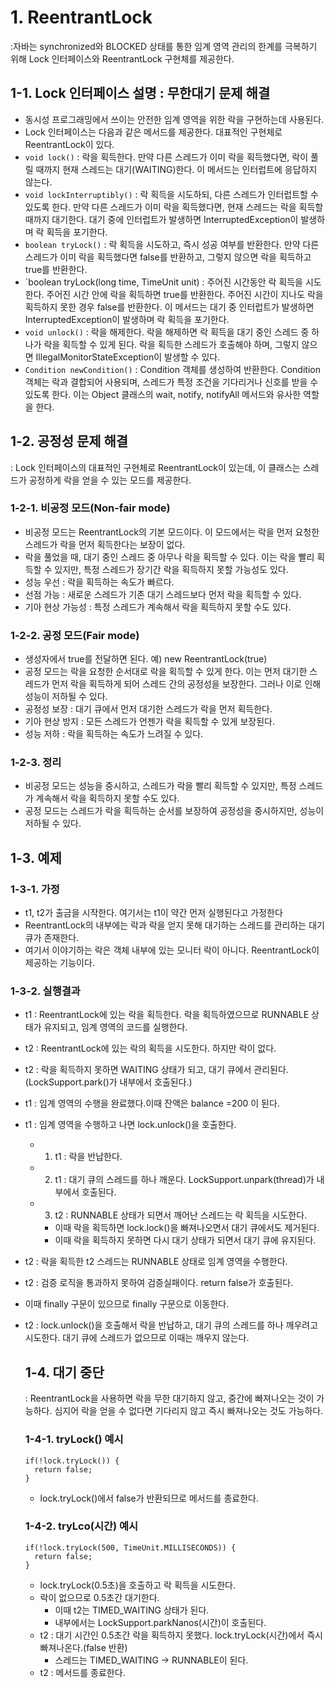 # 1. ReentrantLock
:자바는 synchronized와 BLOCKED 상태를 통한 임계 영역 관리의 한계를 극복하기 위해 Lock 인터페이스와 ReentrantLock 구현체를 제공한다.

## 1-1. Lock 인터페이스 설명 : 무한대기 문제 해결
- 동시성 프로그래밍에서 쓰이는 안전한 임계 영역을 위한 락을 구현하는데 사용된다.
- Lock 인터페이스는 다음과 같은 메서드를 제공한다. 대표적인 구현체로 ReentrantLock이 있다.
- `void lock()` : 락을 획득한다. 만약 다른 스레드가 이미 락을 획득했다면, 락이 풀릴 때까지 현재 스레드는 대기(WAITING)한다. 이 메서드는 인터럽트에 응답하지 않는다.
- `void lockInterruptibly()` : 락 획득을 시도하되, 다른 스레드가 인터럽트할 수 있도록 한다. 만약 다른 스레드가 이미 락을 획득했다면, 현재 스레드는 락을 획득할 때까지 대기한다.
  대기 중에 인터럽트가 발생하면 InterruptedException이 발생하며 락 획득을 포기한다.
- `boolean tryLock()` : 락 획득을 시도하고, 즉시 성공 여부를 반환한다. 만약 다른 스레드가 이미 락을 획득했다면 false를 반환하고, 그렇지 않으면 락을 획득하고 true를 반환한다.
- `boolean tryLock(long time, TimeUnit unit) : 주어진 시간동안 락 획득을 시도한다. 주어진 시간 안에 락을 획득하면 true를 반환한다. 주어진 시간이 지나도 락을 획득하지 못한 경우 false를 반환한다.
   이 메서드는 대기 중 인터럽트가 발생하면 InterruptedException이 발생하며 락 획득을 포기한다.
- `void unlock()` : 락을 해제한다. 락을 해제하면 락 획득을 대기 중인 스레드 중 하나가 락을 획득할 수 있게 된다.
  락을 획득한 스레드가 호출해야 하며, 그렇지 않으면 IllegalMonitorStateException이 발생할 수 있다.
- `Condition newCondition()` : Condition 객체를 생성하여 반환한다. Condition 객체는 락과 결합되어 사용되며, 스레드가 특정 조건을 기다리거나 신호를 받을 수 있도록 한다.
  이는 Object 클래스의 wait, notify, notifyAll 메서드와 유사한 역할을 한다.

## 1-2. 공정성 문제 해결
: Lock 인터페이스의 대표적인 구현체로 ReentrantLock이 있는데, 이 클래스는 스레드가 공정하게 락을 얻을 수 있는 모드를 제공한다.

### 1-2-1. 비공정 모드(Non-fair mode)
- 비공정 모드는 ReentrantLock의 기본 모드이다. 이 모드에서는 락을 먼저 요청한 스레드가 락을 먼저 획득한다는 보장이 없다.
- 락을 풀었을 때, 대기 중인 스레드 중 아무나 락을 획득할 수 있다. 이는 락을 빨리 획득할 수 있지만, 특정 스레드가 장기간 락을 획득하지 못할 가능성도 있다.
-  성능 우선 : 락을 획득하는 속도가 빠르다.
-  선점 가능 :  새로운 스레드가 기존 대기 스레드보다 먼저 락을 획득할 수 있다.
-  기아 현상 가능성 : 특정 스레드가 계속해서 락을 획득하지 못할 수도 있다.

### 1-2-2. 공정 모드(Fair mode)
- 생성자에서 true를 전달하면 된다. 예) new ReentrantLock(true)
- 공정 모드는 락을 요청한 순서대로 락을 획득할 수 있게 한다. 이는 먼저 대기한 스레드가 먼저 락을 획득하게 되어 스레드 간의 공정성을 보장한다. 그러나 이로 인해 성능이 저하될 수 있다.
- 공정성 보장 : 대기 큐에서 먼저 대기한 스레드가 락을 먼저 획득한다.
- 기아 현상 방지 : 모든 스레드가 언젠가 락을 획득할 수 있게 보장된다.
- 성능 저하 : 락을 획득하는 속도가 느려질 수 있다.

### 1-2-3. 정리
- 비공정 모드는 성능을 중시하고, 스레드가 락을 빨리 획득할 수 있지만, 특정 스레드가 계속해서 락을 획득하지 못할 수도 있다.
- 공정 모드는 스레드가 락을 획득하는 순서를 보장하여 공정성을 중시하지만, 성능이 저하될 수 있다.

## 1-3. 예제
### 1-3-1. 가정
- t1, t2가 출금을 시작한다. 여기서는 t1이 약간 먼저 실행된다고 가정한다
- ReentrantLock의 내부에는 락과 락을 얻지 못해 대기하는 스레드를 관리하는 대기 큐가 존재한다.
- 여기서 이야기하는 락은 객체 내부에 있는 모니터 락이 아니다. ReentrantLock이 제공하는 기능이다.

### 1-3-2. 실행결과
- t1 : ReentrantLock에 있는 락을 획득한다. 락을 획득하였으므로 RUNNABLE 상태가 유지되고, 임계 영역의 코드를 실행한다.
- t2 : ReentrantLock에 있는 락의 획득을 시도한다. 하지만 락이 없다.
- t2 : 락을 획득하지 못하면  WAITING 상태가 되고, 대기 큐에서 관리된다. (LockSupport.park()가 내부에서 호출된다.)
- t1 : 임계 영역의 수행을 완료했다.이때 잔액은 balance =200 이 된다.
- t1 : 임계 영역을 수행하고 나면 lock.unlock()을 호출한다.
   - 1. t1 : 락을 반납한다.
   - 2. t1 : 대기 큐의 스레드를 하나 깨운다. LockSupport.unpark(thread)가 내부에서 호출된다.
   - 3. t2 : RUNNABLE 상태가 되면서 깨어난 스레드는 락 획득을 시도한다.
      - 이때 락을 획득하면 lock.lock()을 빠져나오면서 대기 큐에서도 제거된다.
      - 이때 락을 획득하지 못하면 다시 대기 상태가 되면서 대기 큐에 유지된다.
- t2 : 락을 획득한 t2 스레드는 RUNNABLE 상태로 임계 영역을 수행한다.
- t2 : 검증 로직을 통과하지 못하여 검증실패이다. return false가 호출된다.
- 이때 finally 구문이 있으므로 finally 구문으로 이동한다.
- t2 : lock.unlock()을 호출해서 락을 반납하고, 대기 큐의 스레드를 하나 깨우려고 시도한다. 대기 큐에 스레드가 없으므로 이때는 깨우지 않는다.

  ## 1-4. 대기 중단
  : ReentrantLock을 사용하면 락을 무한 대기하지 않고, 중간에 빠져나오는 것이 가능하다. 심지어 락을 얻을 수 없다면 기다리지 않고 즉시 빠져나오는 것도 가능하다.

  ### 1-4-1. tryLock() 예시
  ```
  if(!lock.tryLock()) {
    return false;
  }
  ```
  - lock.tryLock()에서 false가 반환되므로 메서드를 종료한다.

  ### 1-4-2. tryLco(시간) 예시
  ```
  if(!lock.tryLock(500, TimeUnit.MILLISECONDS)) {
    return false;
  }
  ```
  - lock.tryLock(0.5초)을 호출하고 락 획득을 시도한다.
  - 락이 없으므로 0.5초간 대기한다.
     - 이때 t2는 TIMED_WAITING 상태가 된다.
     - 내부에서는 LockSupport.parkNanos(시간)이 호출된다.
  - t2 : 대기 시간인 0.5초간 락을 획득하지 못했다. lock.tryLock(시간)에서 즉시 빠져나온다.(false 반환)
     - 스레드는 TIMED_WAITING -> RUNNABLE이 된다.
  - t2 : 메서드를 종료한다.

